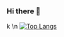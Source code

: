 ### Hi there 👋
 k                     \n                                                                               [![Top Langs](https://github-readme-stats-git-masterrstaa-rickstaa.vercel.app/api/top-langs/?username=jthomas010323)](https://github.com/jthomas010323/github-readme-stats)
<!--
**jthomas010323/jthomas010323** is a ✨ _special_ ✨ repository because its `README.md` (this file) appears on your GitHub profile.

Here are some ideas to get you started:

- 🔭 I’m currently working on ...
- 🌱 I’m currently learning ...
- 👯 I’m looking to collaborate on ...
- 🤔 I’m looking for help with ...
- 💬 Ask me about ...
- 📫 How to reach me: ...
- 😄 Pronouns: ...
- ⚡ Fun fact: ...
-->
